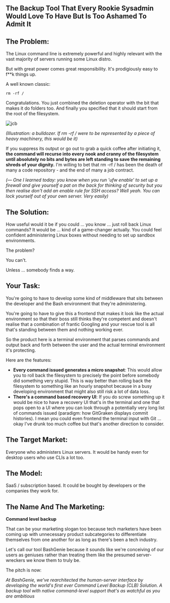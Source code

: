 ## The Backup Tool That Every Rookie Sysadmin Would Love To Have But Is Too Ashamed To Admit It 

## **The Problem:**

The Linux command line is extremely powerful and highly relevant with the vast majority of servers running some Linux distro.

But with great power comes great responsibility. It's prodigiously easy to f**k things up.

A well known classic:

`rm -rf / `

Congratulations. You just combined the deletion operator with the bit that makes it do folders too. And finally you specified that it should start from the root of the filesystem. 

![jcb](./images/jcb.png)

*(Illustration: a bulldozer. If rm -rf / were to be represented by a piece of heavy machinery, this would be it)*

If you suppress its output or go out to grab a quick coffee after initiating it, **the command will recurse into every nook and cranny of the filesystem until absolutely no bits and bytes are left standing to save the remaining shreds of your dignity.** I'm willing to bet that rm -rf / has been the death of many a code repository - and the end of many a job contract.

*(— One I learned today: you know when you run 'ufw enable' to set up a firewall and give yourself a pat on the back for thinking of security but you then realise don't add an enable rule for SSH access? Well yeah. You can lock yourself out of your own server. Very easily)*

## The Solution:

How useful would it be if you could ... you know ... just roll back Linux commands? It would be ... kind of a game-changer actually. You could feel confident administering Linux boxes without needing to set up sandbox environments. 

The problem?

You can't.

Unless ... somebody finds a way.

## Your Task:

You're going to have to develop some kind of middleware that sits between the developer and the Bash environment that they're administering. 

You're going to have to give this a frontend that makes it look like the actual environment so that their boss still thinks they're competent and doesn't realise that a combination of frantic Googling and your rescue tool is all that's standing between them and nothing working ever. 

So the product here is a terminal environment that parses commands and output back and forth between the user and the actual terminal environment it's protecting. 

Here are the features:

- **Every command issued generates a micro snapshot**: This would allow you to roll back the filesystem to precisely the point before somebody did something very stupid. This is way better than rolling back the filesystem to something like an hourly snapshot because in a busy developing environment that might also still risk a lot of data loss. 
- **There's a command based recovery UI**: If you do screw something up it would be nice to have a recovery UI that's in the terminal and one that pops open to a UI where you can look through a potentially very long list of commands issued (paradigm: how GitGraken displays commit histories). I mean you could even frontend the terminal input with Git ... okay I've drunk too much coffee but that's another direction to consider. 

## The Target Market:

Everyone who administers Linux servers. It would be handy even for desktop users who use CLIs a lot too.

## The Model:

SaaS / subscription based. It could be bought by developers or the companies they work for. 

## The Name And The Marketing:

**Command level backup**

That can be your marketing slogan too because tech marketers have been coming up with unnecessary product subcategories to differentiate themselves from one another for as long as there's been a tech industry. 

Let's call our tool BashGenie because it sounds like we're conceiving of our users as geniuses rather than treating them like the presumed server-wreckers we know them to truly be. 

The pitch is now:

*At BashGenie, we've rearchitected the human-server interface by developing the world's first ever Command Level Backup (CLB) Solution. A backup tool with native command-level support that's as watchful as you are ambitious*